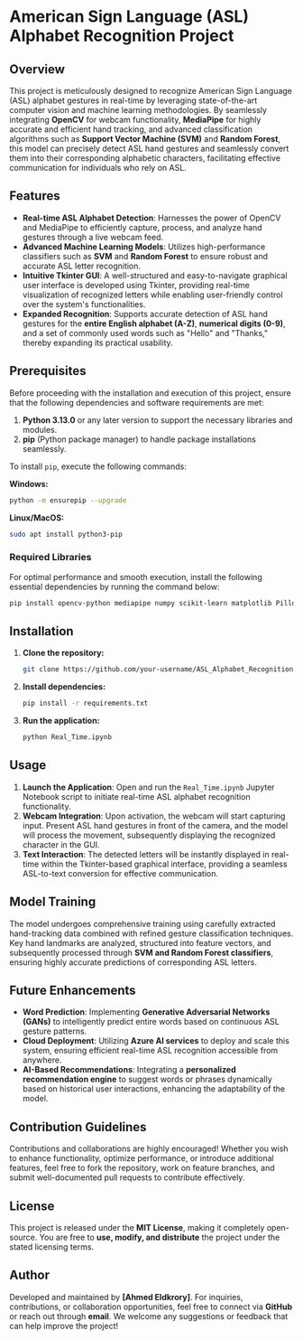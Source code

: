 # American Sign Language (ASL) Alphabet Recognition Project

## Overview
This project is meticulously designed to recognize American Sign Language (ASL) alphabet gestures in real-time by leveraging state-of-the-art computer vision and machine learning methodologies. By seamlessly integrating **OpenCV** for webcam functionality, **MediaPipe** for highly accurate and efficient hand tracking, and advanced classification algorithms such as **Support Vector Machine (SVM)** and **Random Forest**, this model can precisely detect ASL hand gestures and seamlessly convert them into their corresponding alphabetic characters, facilitating effective communication for individuals who rely on ASL.

## Features
- **Real-time ASL Alphabet Detection**: Harnesses the power of OpenCV and MediaPipe to efficiently capture, process, and analyze hand gestures through a live webcam feed.
- **Advanced Machine Learning Models**: Utilizes high-performance classifiers such as **SVM** and **Random Forest** to ensure robust and accurate ASL letter recognition.
- **Intuitive Tkinter GUI**: A well-structured and easy-to-navigate graphical user interface is developed using Tkinter, providing real-time visualization of recognized letters while enabling user-friendly control over the system's functionalities.
- **Expanded Recognition**: Supports accurate detection of ASL hand gestures for the **entire English alphabet (A-Z)**, **numerical digits (0-9)**, and a set of commonly used words such as "Hello" and "Thanks," thereby expanding its practical usability.

## Prerequisites
Before proceeding with the installation and execution of this project, ensure that the following dependencies and software requirements are met:

1. **Python 3.13.0** or any later version to support the necessary libraries and modules.
2. **pip** (Python package manager) to handle package installations seamlessly.

To install `pip`, execute the following commands:

**Windows:**
```sh
python -m ensurepip --upgrade
```

**Linux/MacOS:**
```sh
sudo apt install python3-pip
```

### Required Libraries
For optimal performance and smooth execution, install the following essential dependencies by running the command below:
```sh
pip install opencv-python mediapipe numpy scikit-learn matplotlib Pillow mlflow flask
```

## Installation
1. **Clone the repository:**
   ```sh
   git clone https://github.com/your-username/ASL_Alphabet_Recognition.git
   ```
2. **Install dependencies:**
   ```sh
   pip install -r requirements.txt
   ```
3. **Run the application:**
   ```sh
   python Real_Time.ipynb
   ```

## Usage
1. **Launch the Application**: Open and run the `Real_Time.ipynb` Jupyter Notebook script to initiate real-time ASL alphabet recognition functionality.
2. **Webcam Integration**: Upon activation, the webcam will start capturing input. Present ASL hand gestures in front of the camera, and the model will process the movement, subsequently displaying the recognized character in the GUI.
3. **Text Interaction**: The detected letters will be instantly displayed in real-time within the Tkinter-based graphical interface, providing a seamless ASL-to-text conversion for effective communication.

## Model Training
The model undergoes comprehensive training using carefully extracted hand-tracking data combined with refined gesture classification techniques. Key hand landmarks are analyzed, structured into feature vectors, and subsequently processed through **SVM and Random Forest classifiers**, ensuring highly accurate predictions of corresponding ASL letters.

## Future Enhancements
- **Word Prediction**: Implementing **Generative Adversarial Networks (GANs)** to intelligently predict entire words based on continuous ASL gesture patterns.
- **Cloud Deployment**: Utilizing **Azure AI services** to deploy and scale this system, ensuring efficient real-time ASL recognition accessible from anywhere.
- **AI-Based Recommendations**: Integrating a **personalized recommendation engine** to suggest words or phrases dynamically based on historical user interactions, enhancing the adaptability of the model.

## Contribution Guidelines
Contributions and collaborations are highly encouraged! Whether you wish to enhance functionality, optimize performance, or introduce additional features, feel free to fork the repository, work on feature branches, and submit well-documented pull requests to contribute effectively.

## License
This project is released under the **MIT License**, making it completely open-source. You are free to **use, modify, and distribute** the project under the stated licensing terms.

## Author
Developed and maintained by **[Ahmed Eldkrory]**. For inquiries, contributions, or collaboration opportunities, feel free to connect via **GitHub** or reach out through **email**. We welcome any suggestions or feedback that can help improve the project!

